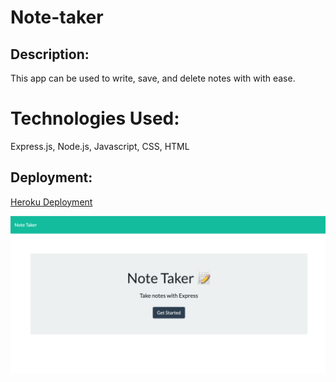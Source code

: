 # Note-taker

## Description:
This app can be used to write, save, and delete notes with with ease. 

# Technologies Used: 
Express.js, Node.js, Javascript, CSS, HTML

## Deployment:
[Heroku Deployment](https://cryptic-earth-47562.herokuapp.com/)


![screenshot](https://raw.githubusercontent.com/endlessashley/note-taker-2/master/note-taker-screenshot.png)
